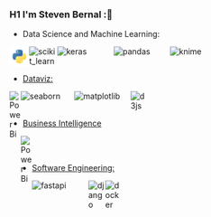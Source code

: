 ### H1 I'm Steven Bernal  ::robot:


- Data Science and Machine Learning:

<a href="https://www.python.org/"> <img align="left" alt="python" width="35 px" src="https://raw.githubusercontent.com/github/explore/80688e429a7d4ef2fca1e82350fe8e3517d3494d/topics/python/python.png"/>
<a href="https://scikit-learn.org/stable/"> <img align="left" alt="scikit_learn" width="50 px" src="https://upload.wikimedia.org/wikipedia/commons/thumb/0/05/Scikit_learn_logo_small.svg/1920px-Scikit_learn_logo_small.svg.png"/>
<a href="https://keras.io/"> <img align="left" alt="keras" width="100px" src="https://keras.io/img/logo.png"/>
<a href="https://pandas.pydata.org/"> <img align="left" alt="pandas" width="100px" src="https://pandas.pydata.org/docs/_static/pandas.svg"/>
<a href="https://www.knime.com/"> <img align="left" alt="knime" width="100px" src="https://www.knime.com/images/knime-logo.svg"/>
<br>
<br>

- Dataviz:

<a href="https://powerbi.microsoft.com/en-us/"> <img align="left" alt="Power Bi" width="20px" src="https://github.com/microsoft/PowerBI-Icons/blob/main/PNG/Power-BI.png"/>
<a href="https://seaborn.pydata.org/"> <img align="left" alt="seaborn" width="95px" src="https://seaborn.pydata.org/_static/logo-wide-lightbg.svg"/>
<a href="https://matplotlib.org/stable/index.html"> <img align="left" alt="matplotlib" width="100px" src="https://matplotlib.org/stable/_static/images/logo2.svg"/>
<a href="https://d3js.org/"> <img align="left" alt="d3js" width="30px" src="https://d3js.org/logo.svg"/>
<br>
<br>


- Business Intelligence

<a href="https://powerbi.microsoft.com/en-us/"> <img align="left" alt="Power Bi" width="20px" src="https://github.com/microsoft/PowerBI-Icons/blob/main/PNG/Power-BI.png"/>
<br>
<br>

- Software Engineering:
  
<a href="https://fastapi.tiangolo.com/"> <img align="left" alt="fastapi" width="100 px" src="https://fastapi.tiangolo.com/img/logo-margin/logo-teal.png"/>
<a href="https://www.djangoproject.com/"> <img align="left" alt="django" width="30 px" src="https://github.com/azblu/icons/blob/main/django.png"/>
<a href="https://www.docker.com/"> <img align="left" alt="docker" width="30 px" src="https://www.docker.com/wp-content/uploads/2022/03/vertical-logo-monochromatic.png"/>

